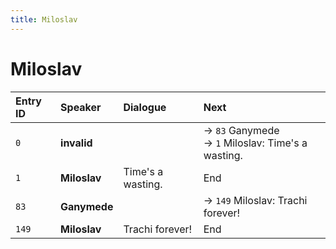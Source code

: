 ```yaml
---
title: Miloslav
---
```


# Miloslav


| Entry ID | Speaker | Dialogue | Next |
| :------- | :------ | :------- | :------------ |
| `0` | **invalid** |  | → `83` Ganymede<br>→ `1` Miloslav: Time's a wasting\. |
| `1` | **Miloslav** | Time's a wasting\. | End |
| `83` | **Ganymede** |  | → `149` Miloslav: Trachi forever\! |
| `149` | **Miloslav** | Trachi forever\! | End |
